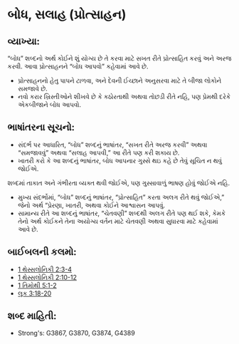 # બોધ, સલાહ (પ્રોત્સાહન) 

## વ્યાખ્યા: 

“બોધ” શબ્દનો અર્થ કોઈને શું યોગ્ય છે તે કરવા માટે સખત રીતે પ્રોત્સાહિત કરવું અને અરજ કરવી.
આવા પ્રોત્સાહનને “બોધ આપવો” કહેવામાં આવે છે.

* પ્રોત્સાહનનો હેતુ પાપને ટાળવા, અને દેવની ઈચ્છાને અનુસરવા માટે તે બીજા લોકોને સમજાવે છે.
* નવો કરાર ખ્રિસ્તીઓને શીખવે છે કે કઠોરતાથી અથવા તોછડી રીતે નહિ, પણ પ્રેમથી દરેકે એકબીજાને બોધ આપવો.

## ભાષાંતરના સૂચનો: 

* સંદર્ભ પર આધારિત, “બોધ” શબ્દનું ભાષાંતર, “સખત રીતે અરજ કરવી” અથવા “સમજાવવું” અથવા “સલાહ આપવી,” આ રીતે પણ કરી શકાય છે.
* ખાતરી કરો કે આ શબ્દનું ભાષાંતર, બોધ આપનાર ગુસ્સે થઇ કહે છે તેવું સૂચિત ન થવું જોઈએ.

શબ્દમાં તાકાત અને ગંભીરતા વ્યક્ત થવી જોઈએ, પણ ગુસ્સાવાળું ભાષણ હોવું જોઈએ નહિ.

* મુખ્ય સંદર્ભોમાં, “બોધ” શબ્દનું ભાષાંતર, “પ્રોત્સાહિત” કરતા અલગ રીતે થવું જોઈએ,” જેનો અર્થ “પ્રેરણા, ખાતરી, અથવા કોઈને આશ્વાસન આપવું.
* સામાન્ય રીતે આ શબ્દનું ભાષાંતર, “ચેતવણી” શબ્દથી અલગ રીતે પણ થઈ શકે, કેમકે તેનો અર્થ કોઈકને તેના અયોગ્ય વર્તન માટે ચેતવણી અથવા સુધારવા માટે કહેવામાં આવે છે.

## બાઈબલની કલમો: 

* [1 થેસ્સલોનિકી 2:3-4](rc://gu/tn/help/1th/02/03)
* [1 થેસ્સલોનિકી 2:10-12](rc://gu/tn/help/1th/02/10)
* [1 તિમોથી 5:1-2](rc://gu/tn/help/1ti/05/01)
* [લૂક 3:18-20](rc://gu/tn/help/luk/03/18)

## શબ્દ માહિતી: 

* Strong's: G3867, G3870, G3874, G4389
